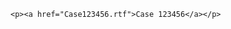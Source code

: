 <!doctype html>

<html class="no-js" lang="en" dir="ltr">
<head>
  <meta charset="utf-8">
  <title>Carlos Tario</title>
</head>

  <body>

    <p><a href="Case123456.rtf">Case 123456</a></p>
  
  <body>

</html>
